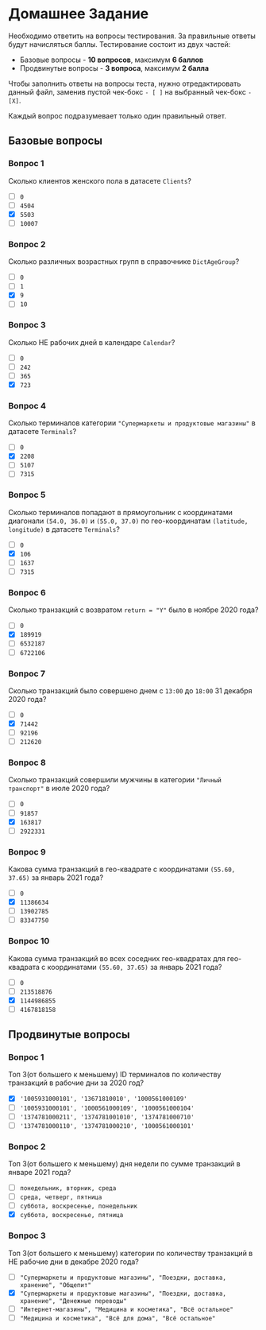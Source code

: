 # Домашнее Задание

Необходимо ответить на вопросы тестирования. За правильные ответы будут начисляться баллы. Тестирование состоит из двух частей:
* Базовые вопросы - **10 вопросов**, максимум **6 баллов**
* Продвинутые вопросы - **3 вопроса**, максимум **2 балла**

Чтобы заполнить ответы на вопросы теста, нужно отредактировать данный файл, 
заменив пустой чек-бокс `- [ ]` на выбранный чек-бокс `- [X]`.

Каждый вопрос подразумевает только один правильный ответ.

## Базовые вопросы

### Вопрос 1
Сколько клиентов женского пола в датасете `Clients`?

- [ ] `0`
- [ ] `4504`
- [X] `5503`
- [ ] `10007`

### Вопрос 2
Сколько различных возрастных групп в справочнике `DictAgeGroup`?

- [ ] `0`
- [ ] `1`
- [X] `9`
- [ ] `10`

### Вопрос 3
Сколько НЕ рабочих дней в календаре `Calendar`?

- [ ] `0`
- [ ] `242`
- [ ] `365`
- [X] `723`

### Вопрос 4
Сколько терминалов категории `"Супермаркеты и продуктовые магазины"` в датасете `Terminals`?

- [ ] `0`
- [X] `2208`
- [ ] `5107`
- [ ] `7315`

### Вопрос 5
Сколько терминалов попадают в прямоугольник с координатами диагонали `(54.0, 36.0)` и `(55.0, 37.0)` по гео-координатам `(latitude, longitude)` в датасете `Terminals`?

- [ ] `0`
- [X] `106`
- [ ] `1637`
- [ ] `7315`

### Вопрос 6
Сколько транзакций с возвратом `return = "Y"` было в ноябре 2020 года? 

- [ ] `0`
- [X] `189919`
- [ ] `6532187`
- [ ] `6722106`

### Вопрос 7
Сколько транзакций было совершено днем с `13:00` до `18:00` 31 декабря 2020 года?

- [ ] `0`
- [X] `71442`
- [ ] `92196`
- [ ] `212620`

### Вопрос 8
Сколько транзакций совершили мужчины в категории `"Личный транспорт"` в июле 2020 года?

- [ ] `0`
- [ ] `91857`
- [X] `163817`
- [ ] `2922331`

### Вопрос 9
Какова сумма транзакций в гео-квадрате с координатами `(55.60, 37.65)` за январь 2021 года?

- [ ] `0`
- [X] `11386634`
- [ ] `13902785`
- [ ] `83347750`

### Вопрос 10
Какова сумма транзакций во всех соседних гео-квадратах для гео-квадрата с координатами `(55.60, 37.65)` за январь 2021 года?

- [ ] `0`
- [ ] `213518876`
- [X] `1144986855`
- [ ] `4167818158`

## Продвинутые вопросы

### Вопрос 1
Топ 3(от большего к меньшему) ID терминалов по количеству транзакций в рабочие дни за 2020 год?

- [X] `'1005931000101', '13671810010', '1000561000109'`
- [ ] `'1005931000101', '1000561000109', '1000561000104'`
- [ ] `'1374781000211', '1374781001010', '1374781000710'`
- [ ] `'1374781000110', '1374781000210', '1000561000101'`

### Вопрос 2
Топ 3(от большего к меньшему) дня недели по сумме транзакций в январе 2021 года?

- [ ] `понедельник, вторник, среда`
- [ ] `среда, четверг, пятница`
- [ ] `суббота, воскресенье, понедельник`
- [X] `суббота, воскресенье, пятница`

### Вопрос 3
Топ 3(от большего к меньшему) категории по количеству транзакций в НЕ рабочие дни в декабре 2020 года?

- [ ] `"Супермаркеты и продуктовые магазины", "Поездки, доставка, хранение", "Общепит"`
- [X] `"Супермаркеты и продуктовые магазины", "Поездки, доставка, хранение", "Денежные переводы"`
- [ ] `"Интернет-магазины", "Медицина и косметика", "Всё остальное"`
- [ ] `"Медицина и косметика", "Всё для дома", "Всё остальное"`
